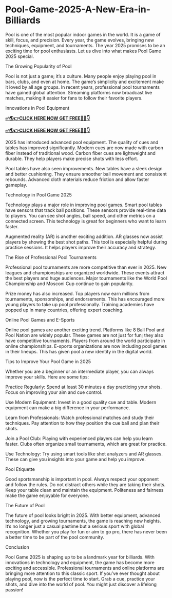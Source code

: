 # Pool-Game-2025-A-New-Era-in-Billiards
Pool is one of the most popular indoor games in the world. It is a game of skill, focus, and precision. Every year, the game evolves, bringing new techniques, equipment, and tournaments. The year 2025 promises to be an exciting time for pool enthusiasts. Let us dive into what makes Pool Game 2025 special.

The Growing Popularity of Pool

Pool is not just a game; it’s a culture. Many people enjoy playing pool in bars, clubs, and even at home. The game’s simplicity and excitement make it loved by all age groups. In recent years, professional pool tournaments have gained global attention. Streaming platforms now broadcast live matches, making it easier for fans to follow their favorite players.

Innovations in Pool Equipment

**[✅🌎👉CLICK HERE NOW GET FREE📌✅👇](https://mdshamiul.com/Pool%20game%20landing%20page/)**

**[✅🌎👉CLICK HERE NOW GET FREE📌✅👇](https://mdshamiul.com/Pool%20game%20landing%20page/)**

2025 has introduced advanced pool equipment. The quality of cues and tables has improved significantly. Modern cues are now made with carbon fiber instead of traditional wood. Carbon fiber cues are lightweight and durable. They help players make precise shots with less effort.

Pool tables have also seen improvements. New tables have a sleek design and better cushioning. They ensure smoother ball movement and consistent rebounds. Advanced cloth materials reduce friction and allow faster gameplay.

Technology in Pool Game 2025

Technology plays a major role in improving pool games. Smart pool tables have sensors that track ball positions. These sensors provide real-time data to players. You can see shot angles, ball speed, and other metrics on a connected screen. This technology is great for beginners who want to learn faster.

Augmented reality (AR) is another exciting addition. AR glasses now assist players by showing the best shot paths. This tool is especially helpful during practice sessions. It helps players improve their accuracy and strategy.

The Rise of Professional Pool Tournaments

Professional pool tournaments are more competitive than ever in 2025. New leagues and championships are organized worldwide. These events attract the best players and huge audiences. Major tournaments like the World Pool Championship and Mosconi Cup continue to gain popularity.

Prize money has also increased. Top players now earn millions from tournaments, sponsorships, and endorsements. This has encouraged more young players to take up pool professionally. Training academies have popped up in many countries, offering expert coaching.

Online Pool Games and E-Sports

Online pool games are another exciting trend. Platforms like 8 Ball Pool and Pool Nation are widely popular. These games are not just for fun; they also have competitive tournaments. Players from around the world participate in online championships. E-sports organizations are now including pool games in their lineups. This has given pool a new identity in the digital world.

Tips to Improve Your Pool Game in 2025

Whether you are a beginner or an intermediate player, you can always improve your skills. Here are some tips:

Practice Regularly: Spend at least 30 minutes a day practicing your shots. Focus on improving your aim and cue control.

Use Modern Equipment: Invest in a good quality cue and table. Modern equipment can make a big difference in your performance.

Learn from Professionals: Watch professional matches and study their techniques. Pay attention to how they position the cue ball and plan their shots.

Join a Pool Club: Playing with experienced players can help you learn faster. Clubs often organize small tournaments, which are great for practice.

Use Technology: Try using smart tools like shot analyzers and AR glasses. These can give you insights into your game and help you improve.

Pool Etiquette

Good sportsmanship is important in pool. Always respect your opponent and follow the rules. Do not distract others while they are taking their shots. Keep your table clean and maintain the equipment. Politeness and fairness make the game enjoyable for everyone.

The Future of Pool

The future of pool looks bright in 2025. With better equipment, advanced technology, and growing tournaments, the game is reaching new heights. It’s no longer just a casual pastime but a serious sport with global recognition. Whether you play for fun or aim to go pro, there has never been a better time to be part of the pool community.

Conclusion

Pool Game 2025 is shaping up to be a landmark year for billiards. With innovations in technology and equipment, the game has become more exciting and accessible. Professional tournaments and online platforms are bringing more attention to this classic sport. If you’ve ever thought about playing pool, now is the perfect time to start. Grab a cue, practice your shots, and dive into the world of pool. You might just discover a lifelong passion!

